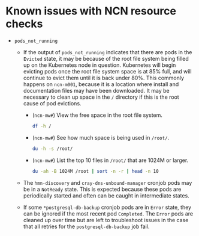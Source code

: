 # Known issues with NCN resource checks

- `pods_not_running`

  - If the output of `pods_not_running` indicates that there are pods in the `Evicted` state, it may be because of the root file system
    being filled up on the Kubernetes node in question. Kubernetes will begin evicting pods once the root file system space is at 85%
    full, and will continue to evict them until it is back under 80%. This commonly happens on `ncn-m001`, because it is a location where
    install and documentation files may have been downloaded. It may be necessary to clean up space in the `/` directory if this is the
    root cause of pod evictions.

    - (`ncn-mw#`) View the free space in the root file system.

        ```bash
        df -h /
        ```

    - (`ncn-mw#`) See how much space is being used in `/root/`.

        ```bash
        du -h -s /root/
        ```

    - (`ncn-mw#`) List the top 10 files in `/root/` that are 1024M or larger.

        ```bash
        du -ah -B 1024M /root | sort -n -r | head -n 10
        ```

  - The `hmn-discovery` and `cray-dns-unbound-manager` cronjob pods may be in a `NotReady` state. This is expected because these pods are periodically started
    and often can be caught in intermediate states.

  - If some `*postgresql-db-backup` cronjob pods are in `Error` state, they can be ignored if the most recent pod `Completed`.
    The `Error` pods are cleaned up over time but are left to troubleshoot issues in the case that all retries for the `postgresql-db-backup` job fail.
